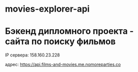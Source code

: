 # movies-explorer-api

# Бэкенд дипломного проекта - сайта по поиску фильмов


IP сервера: 158.160.23.228

адрес: https://api.films-and-movies.me.nomoreparties.co
